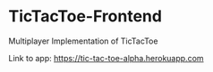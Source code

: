 # TicTacToe-Frontend

Multiplayer Implementation of TicTacToe

Link to app: https://tic-tac-toe-alpha.herokuapp.com
